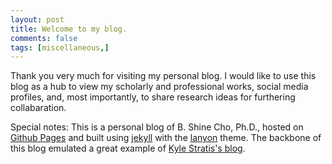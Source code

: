 ```yaml
---
layout: post
title: Welcome to my blog.
comments: false
tags: [miscellaneous,]
---
```

Thank you very much for visiting my personal blog. I would like to use this blog as a hub to view my scholarly and professional works, social media profiles, and, most importantly, to share research ideas for furthering collabaration. 

Special notes:
This is a personal blog of B. Shine Cho, Ph.D., hosted on [Github Pages](https://pages.github.com) and built using [jekyll](https://jekyllrb.com) with the [lanyon](https://github.com/poole/lanyon) theme. The backbone of this blog emulated a great example of [Kyle Stratis's blog](http://kylestratis.com/).
